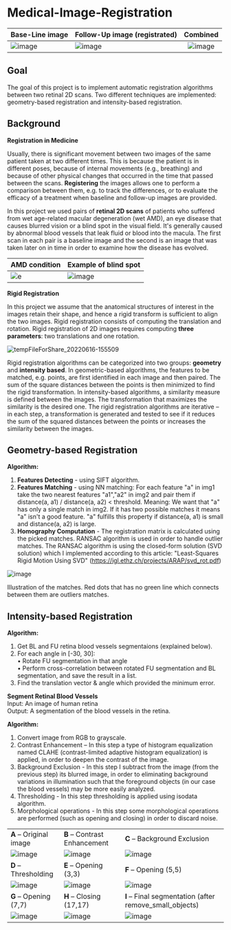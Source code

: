 # Medical-Image-Registration

| Base-Line image | Follow-Up image (registrated) | Combined |
| ---  | ---  |  :----:  |
| ![image](https://user-images.githubusercontent.com/68702877/174038357-fed32ffb-1a0a-4f00-b44a-aec64006e09e.png) |![image](https://user-images.githubusercontent.com/68702877/174038420-b8e9257d-a375-411a-b17e-7bcdc59759af.png)| ![image](https://user-images.githubusercontent.com/68702877/174038468-a8d47cb2-98fd-44a1-bd38-a3a6dad5f5ab.png)|


## Goal
The goal of this project is to implement automatic registration algorithms between two retinal 2D scans. Two different techniques are implemented: geometry-based registration and intensity-based registration.

## Background

**Registration in Medicine**

Usually, there is significant movement between two images of the same patient taken at two different times. This is because the patient is in different poses, because of internal movements (e.g., breathing) and because of other physical changes that occurred in the time that passed between the scans. **Registering** the images allows one to perform a comparison between them, e.g. to track the differences, or to evaluate the efficacy of a treatment when baseline and follow-up images are provided.

In this project we used pairs of **retinal 2D scans** of patients who suffered from wet age-related macular degeneration (wet AMD), an eye disease that causes blurred vision or a blind spot in the visual field. It's generally caused by abnormal blood vessels that leak fluid or blood into the macula.
The first scan in each pair is a baseline image and the second is an image that was taken later on in time in order to examine how the disease has evolved.

| AMD condition | Example of blind spot |
| ---  | ---  | 
|![e](https://user-images.githubusercontent.com/68702877/174078749-74593be7-3ffb-439d-a255-825a6fd989d5.png)|![image](https://user-images.githubusercontent.com/68702877/174075445-96323638-dc92-44ae-8797-baed2aec0a6e.png)|


**Rigid Registration**

In this project we assume that the anatomical structures of interest in the images retain their shape, and hence a rigid transform is sufficient to align the two images. 
Rigid registration consists of computing the translation and rotation. Rigid registration of 2D images requires computing **three
parameters**: two translations and one rotation.

![tempFileForShare_20220616-155509](https://user-images.githubusercontent.com/68702877/174074392-38df3481-a57e-4b2f-855e-714e047b65de.jpg)


Rigid registration algorithms can be categorized into two groups: **geometry** and **intensity based**. In geometric-based
algorithms, the features to be matched, e.g. points, are first identified in each image and then paired. The sum of the
square distances between the points is then minimized to find the rigid transformation. In intensity-based algorithms,
a similarity measure is defined between the images. The transformation that maximizes the similarity is the desired
one. The rigid registration algorithms are iterative – in each step, a transformation is generated and tested to see if it
reduces the sum of the squared distances between the points or increases the similarity between the images.


## Geometry-based Registration

**Algorithm:**
1.	**Features Detecting** - using SIFT algorithm.
2.	**Features Matching** - using NN matching: For each feature "a" in img1 take the two nearest features "a1","a2" in img2 and pair them if distance(a, a1) / distance(a, a2) < threshold. Meaning: We want that "a" has only a single match in img2. If it has two possible matches it means "a" isn't a good feature. "a" fulfills this property if distance(a, a1) is small and distance(a, a2) is large.
3.	**Homography Computation** - The registration matrix is calculated using the picked matches. RANSAC algorithm is used in order to handle outlier matches. The RANSAC algorithm is using the closed-form solution (SVD solution) which I implemented according to this article: "Least-Squares Rigid Motion Using SVD" (https://igl.ethz.ch/projects/ARAP/svd_rot.pdf)

![image](https://user-images.githubusercontent.com/68702877/174043318-035b3866-604e-44e2-84d0-2f09e7945f8b.png)

Illustration of the matches. Red dots that has no green line which connects between them are outliers matches.

## Intensity-based Registration

**Algorithm:** </br>
1.	Get BL and FU retina blood vessels segmentaions (explained below).
2.	For each angle in [-30, 30]: </br>
  •	Rotate FU segmentation in that angle </br>
  •	Perform cross-correlation between rotated FU segmentation and BL segmentation, and save the result in a list. 
3.	Find the translation vector & angle which provided the minimum error.


**Segment Retinal Blood Vessels** </br>
Input: An image of human retina </br>
Output: A segmentation of the blood vessels in the retina. </br>

**Algorithm:** </br>
1. Convert image from RGB to grayscale. 
2.	Contrast Enhancement – In this step a type of histogram equalization named CLAHE (contrast-limited adaptive histogram equalization) is applied, in order to deepen the contrast of the image.
3.	Background Exclusion - In this step I subtract from the image (from the previous step) its blurred  image, in order to eliminating background variations in illumination such that the foreground objects (in our case the blood vessels) may be more easily analyzed.
4.	Thresholding - In this step thresholding is applied using isodata algorithm.
5.	Morphological operations - In this step some morphological operations are performed (such as opening and closing) in order to discard noise.

|  |  |  |
| ---  | ---  | --- |
| **A** – Original image | **B** – Contrast Enhancement | **C** – Background Exclusion |
|![image](https://user-images.githubusercontent.com/68702877/174040994-d87c15c3-40c8-4177-8f7f-bb30ac8f6e16.png)|![image](https://user-images.githubusercontent.com/68702877/174041064-673d5bac-d72a-4d62-8b1a-8bdf77109c2c.png)|![image](https://user-images.githubusercontent.com/68702877/174041081-0e2baa16-dc79-4d20-a742-2462e3f57e4e.png)|
| **D** – Thresholding | **E** – Opening (3,3) | **F** – Opening (5,5) |
|![image](https://user-images.githubusercontent.com/68702877/174041307-9f68cced-cb15-4fb8-999e-a859782e451e.png)|![image](https://user-images.githubusercontent.com/68702877/174041338-0b7de23c-90d3-4a4a-870a-3149c1538c6f.png)|![image](https://user-images.githubusercontent.com/68702877/174041353-a6a398d8-01fa-44b6-a772-46cf6b0e77fd.png)|
| **G** – Opening (7,7) | **H** – Closing (17,17) | **I** – Final segmentation (after remove_small_objects) |
|![image](https://user-images.githubusercontent.com/68702877/174041452-74005e24-5127-4ae1-9c6c-a1ded06ffac3.png)|![image](https://user-images.githubusercontent.com/68702877/174041478-25a51513-c6a3-4009-9a50-88d0227a5001.png)|![image](https://user-images.githubusercontent.com/68702877/174041488-437caf62-086b-4345-8eb3-e2f6ac85b048.png)|




